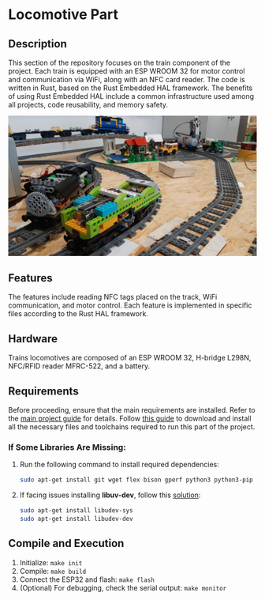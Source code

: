 # Locomotive Part

## Description

This section of the repository focuses on the train component of the project. Each train is equipped with an ESP WROOM 32 for motor control and communication via WiFi, along with an NFC card reader. The code is written in Rust, based on the Rust Embedded HAL framework. The benefits of using Rust Embedded HAL include a common infrastructure used among all projects, code reusability, and memory safety.

![Trains Image](../../imgs/trains.jpg)

## Features

The features include reading NFC tags placed on the track, WiFi communication, and motor control. Each feature is implemented in specific files according to the Rust HAL framework.

## Hardware

Trains locomotives are composed of an ESP WROOM 32, H-bridge L298N, NFC/RFID reader MFRC-522, and a battery.

## Requirements

Before proceeding, ensure that the main requirements are installed. Refer to the [main project guide](../../README.md) for details. Follow [this guide](https://github.com/esp-rs/esp-idf-template/tree/master#prerequisites) to download and install all the necessary files and toolchains required to run this part of the project.

### If Some Libraries Are Missing:

1. Run the following command to install required dependencies:
    ```bash
    sudo apt-get install git wget flex bison gperf python3 python3-pip python3-venv cmake ninja-build ccache libffi-dev libssl-dev dfu-util libusb-1.0-0
    ```

2. If facing issues installing **libuv-dev**, follow this [solution](https://stackoverflow.com/questions/32438367/install-libuv-on-ubuntu-12-04):
    ```bash
    sudo apt-get install libudev-sys
    sudo apt-get install libudev-dev 
    ```

## Compile and Execution

1. Initialize: `make init`
2. Compile: `make build`
3. Connect the ESP32 and flash: `make flash`
4. (Optional) For debugging, check the serial output: `make monitor`
